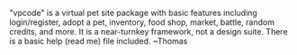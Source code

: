 "vpcode" is a virtual pet site package with basic features including login/register, adopt a pet, inventory, food shop, market, battle, random credits, and more. It is a near-turnkey framework, not a design suite. There is a basic help (read me) file included. ~Thomas